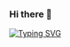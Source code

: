 ### Hi there 👋
<a href="https://git.io/typing-svg"><img src="https://readme-typing-svg.herokuapp.com?font=Fira+Code&pause=1000&width=435&lines=Hi%2Ci+am+wang-jey-yi;Hello%2Cvisitor" alt="Typing SVG" /></a>
<!--
**daydream456/daydream456** is a ✨ _special_ ✨ repository because its `README.md` (this file) appears on your GitHub profile.

Here are some ideas to get you started:

- 🔭 I’m currently working on asia university.
- 🌱 I’m currently a studend.
- 👯 I’m looking to collaborate on learning AIGC and PYTHON.
<table>
  <tbody>
    <tr>
      <td><a href="https://www.facebook.com/profile.php?id=100009036279298"><img align="left" src="https://user-images.githubusercontent.com/8935531/161361100-1fe2b952-4a79-48ec-8646-58f1f4f9738c.gif" alt="icon | Facebook" width="160"/></a></td>
      <td><a href="https://www.instagram.com/j.y_12.14/"><img align="left" src="https://user-images.githubusercontent.com/8935531/161361084-a010cae7-5b98-4d09-a189-03862dc6e86e.gif" alt="icon | Instagram" width="160"/></a></td>
    
    </tr>
  </tbody>
</table>

